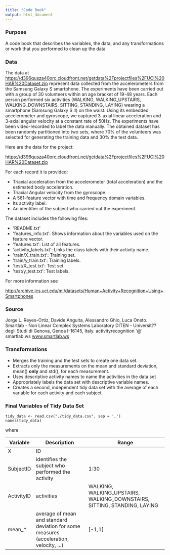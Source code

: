 ```yaml
---
title: "Code Book"
output: html_document
---
```

### Purpose
A code book that describes the variables, the data, and any transformations or work that you performed to clean up the data

### Data
The data at
https://d396qusza40orc.cloudfront.net/getdata%2Fprojectfiles%2FUCI%20HAR%20Dataset.zip
represent data collected from the accelerometers from the Samsung Galaxy S smartphone.
The experiments have been carried out with a group of 30 volunteers within an age bracket of 19-48 years. Each person performed six activities (WALKING, WALKING_UPSTAIRS, WALKING_DOWNSTAIRS, SITTING, STANDING, LAYING) wearing a smartphone (Samsung Galaxy S II) on the waist. Using its embedded accelerometer and gyroscope, we captured 3-axial linear acceleration and 3-axial angular velocity at a constant rate of 50Hz. The experiments have been video-recorded to label the data manually. The obtained dataset has been randomly partitioned into two sets, where 70% of the volunteers was selected for generating the training data and 30% the test data. 

Here are the data for the project: 

https://d396qusza40orc.cloudfront.net/getdata%2Fprojectfiles%2FUCI%20HAR%20Dataset.zip 

For each record it is provided:

* Triaxial acceleration from the accelerometer (total acceleration) and the estimated body acceleration.
* Triaxial Angular velocity from the gyroscope.
* A 561-feature vector with time and frequency domain variables.
* Its activity label.
* An identifier of the subject who carried out the experiment.

The dataset includes the following files:

* 'README.txt'
* 'features_info.txt': Shows information about the variables used on the feature vector.
* 'features.txt': List of all features.
* 'activity_labels.txt': Links the class labels with their activity name.
* 'train/X_train.txt': Training set.
* 'train/y_train.txt': Training labels.
* 'test/X_test.txt': Test set.
* 'test/y_test.txt': Test labels.

For more information see 

http://archive.ics.uci.edu/ml/datasets/Human+Activity+Recognition+Using+Smartphones

### Source
Jorge L. Reyes-Ortiz, Davide Anguita, Alessandro Ghio, Luca Oneto. 
Smartlab - Non Linear Complex Systems Laboratory 
DITEN - Universit??  degli Studi di Genova, Genoa I-16145, Italy. 
activityrecognition '@' smartlab.ws 
www.smartlab.ws 
 

### Transformations
* Merges the training and the test sets to create one data set.
* Extracts only the measurements on the mean and standard deviation, mean() **only** and std(), for each measurement. 
* Uses descriptive activity names to name the activities in the data set
* Appropriately labels the data set with descriptive variable names. 
* Creates a second, independent tidy data set with the average of each variable for each activity and each subject. 


### Final Variables of Tidy Data Set
```{r}
tidy_data <- read.csv("./tidy_data.csv", sep = ',')
names(tidy_data)
```

where

Variable | Description | Range
----------------|-----------------|-----------------
X | ID |
SubjectID | identifies the subject who performed the activity | 1:30
ActivityID | activities | WALKING, WALKING_UPSTAIRS, WALKING_DOWNSTAIRS, SITTING, STANDING, LAYING
mean_* | average of mean and standard deviation for some measures (acceleration, velocity, ...) | [-1,1]


